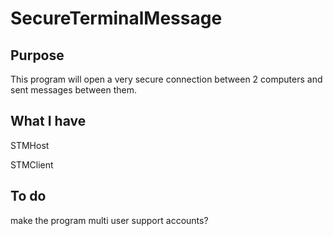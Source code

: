 # SecureTerminalMessage
## Purpose
This program will open a very secure connection between 2 computers and sent messages between them.

## What I have
STMHost

STMClient

## To do
make the program
multi user support
accounts?